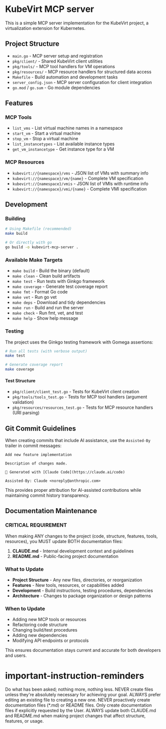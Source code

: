 # KubeVirt MCP server

This is a simple MCP server implementation for the KubeVirt project, a virtualization extension for Kubernetes.

## Project Structure

- `main.go` - MCP server setup and registration
- `pkg/client/` - Shared KubeVirt client utilities
- `pkg/tools/` - MCP tool handlers for VM operations
- `pkg/resources/` - MCP resource handlers for structured data access
- `Makefile` - Build automation and development tasks
- `server_config.json` - MCP server configuration for client integration
- `go.mod` / `go.sum` - Go module dependencies

## Features

### MCP Tools
- `list_vms` - List virtual machine names in a namespace
- `start_vm` - Start a virtual machine
- `stop_vm` - Stop a virtual machine  
- `list_instancetypes` - List available instance types
- `get_vm_instancetype` - Get instance type for a VM

### MCP Resources
- `kubevirt://{namespace}/vms` - JSON list of VMs with summary info
- `kubevirt://{namespace}/vm/{name}` - Complete VM specification
- `kubevirt://{namespace}/vmis` - JSON list of VMIs with runtime info
- `kubevirt://{namespace}/vmi/{name}` - Complete VMI specification

## Development

### Building
```bash
# Using Makefile (recommended)
make build

# Or directly with go
go build -o kubevirt-mcp-server .
```

### Available Make Targets
- `make build` - Build the binary (default)
- `make clean` - Clean build artifacts
- `make test` - Run tests with Ginkgo framework
- `make coverage` - Generate test coverage report
- `make fmt` - Format Go code
- `make vet` - Run go vet
- `make deps` - Download and tidy dependencies
- `make run` - Build and run the server
- `make check` - Run fmt, vet, and test
- `make help` - Show help message

### Testing
The project uses the Ginkgo testing framework with Gomega assertions:

```bash
# Run all tests (with verbose output)
make test

# Generate coverage report
make coverage
```

#### Test Structure
- `pkg/client/client_test.go` - Tests for KubeVirt client creation
- `pkg/tools/tools_test.go` - Tests for MCP tool handlers (argument validation)
- `pkg/resources/resources_test.go` - Tests for MCP resource handlers (URI parsing)

## Git Commit Guidelines

When creating commits that include AI assistance, use the `Assisted-By` trailer in commit messages:

```
Add new feature implementation

Description of changes made.

🤖 Generated with [Claude Code](https://claude.ai/code)

Assisted-By: Claude <noreply@anthropic.com>
```

This provides proper attribution for AI-assisted contributions while maintaining commit history transparency.

## Documentation Maintenance

### CRITICAL REQUIREMENT
When making ANY changes to the project (code, structure, features, tools, resources), you MUST update BOTH documentation files:

1. **CLAUDE.md** - Internal development context and guidelines
2. **README.md** - Public-facing project documentation

### What to Update
- **Project Structure** - Any new files, directories, or reorganization
- **Features** - New tools, resources, or capabilities added
- **Development** - Build instructions, testing procedures, dependencies
- **Architecture** - Changes to package organization or design patterns

### When to Update
- Adding new MCP tools or resources
- Refactoring code structure
- Changing build/test procedures
- Adding new dependencies
- Modifying API endpoints or protocols

This ensures documentation stays current and accurate for both developers and users.

# important-instruction-reminders
Do what has been asked; nothing more, nothing less.
NEVER create files unless they're absolutely necessary for achieving your goal.
ALWAYS prefer editing an existing file to creating a new one.
NEVER proactively create documentation files (*.md) or README files. Only create documentation files if explicitly requested by the User.
ALWAYS update both CLAUDE.md and README.md when making project changes that affect structure, features, or usage.
